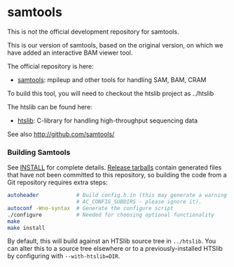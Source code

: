 samtools
========

This is *not* the official development repository for samtools.

This is our version of samtools, based on the original version, on which we have added an interactive BAM viewer tool.

The official repository is here:
- [samtools](https://github.com/samtools/samtools): mpileup and other tools for handling SAM, BAM, CRAM

To build this tool, you will need to checkout the htslib project as ../htslib

The htslib can be found here:
- [htslib](https://github.com/samtools/htslib): C-library for handling high-throughput sequencing data

See also http://github.com/samtools/

### Building Samtools

See [INSTALL](INSTALL) for complete details.
[Release tarballs][download] contain generated files that have not been
committed to this repository, so building the code from a Git repository
requires extra steps:

```sh
autoheader            # Build config.h.in (this may generate a warning about
                      # AC_CONFIG_SUBDIRS - please ignore it).
autoconf -Wno-syntax  # Generate the configure script
./configure           # Needed for choosing optional functionality
make
make install
```

By default, this will build against an HTSlib source tree in `../htslib`.
You can alter this to a source tree elsewhere or to a previously-installed
HTSlib by configuring with `--with-htslib=DIR`.

[download]: http://www.htslib.org/download/
